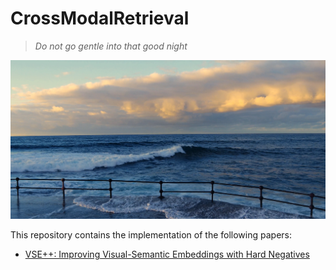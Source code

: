 # CrossModalRetrieval

> *Do not go gentle into that good night*

![在这里插入图片描述](./assets/background.png )

This repository contains the implementation of the following papers:
* [VSE++: Improving Visual-Semantic Embeddings with Hard Negatives](https://arxiv.org/pdf/1707.05612v4.pdf)


